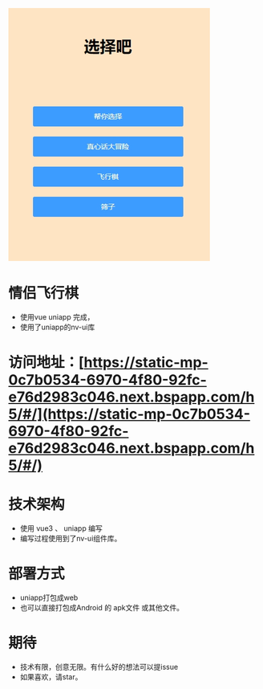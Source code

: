 ![图片](https://github.com/ForOneFood/flychess/blob/main/static/img/%E5%9B%BE%E7%89%87.png?raw=true)
# 情侣飞行棋
* 使用vue uniapp 完成，
* 使用了uniapp的nv-ui库
# 访问地址：[https://static-mp-0c7b0534-6970-4f80-92fc-e76d2983c046.next.bspapp.com/h5/#/](https://static-mp-0c7b0534-6970-4f80-92fc-e76d2983c046.next.bspapp.com/h5/#/)

# 技术架构
* 使用 vue3 、 uniapp 编写
* 编写过程使用到了nv-ui组件库。

# 部署方式
* uniapp打包成web
* 也可以直接打包成Android 的 apk文件 或其他文件。

# 期待
* 技术有限，创意无限。有什么好的想法可以提issue
* 如果喜欢，请star。